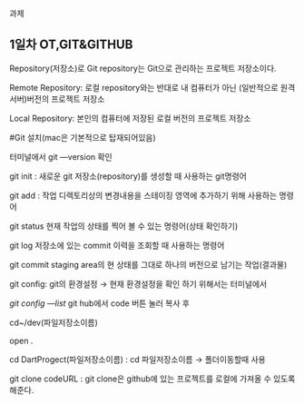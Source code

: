 과제
## 1일차 OT,GIT&GITHUB

Repository(저장소)로 Git repository는 Git으로 관리하는 프로젝트 저장소이다.

Remote Repository: 로컬 repository와는 반대로 내 컴퓨터가 아닌 (일반적으로 원격 서버)버전의  프로젝트 저장소

Local Repository: 본인의 컴퓨터에 저장된 로컬 버전의 프로젝트 저장소

#Git 설치(mac은 기본적으로 탑재되어있음)

터미널에서 git —version 확인

git init : 새로운 git 저장소(repository)를 생성할 때 사용하는  git명령어

git add : 작업 디렉토리상의 변경내용을 스테이징 영역에 추가하기 위해 사용하는 명령어

git status 현재 작업의 상태를 찍어 볼 수 있는 명령어(상태 확인하기)

git log 저장소에 있는 commit 이력을 조회할 때 사용하는 명령어

git commit staging area의 현 상태를 그대로 하나의 버전으로 남기는 작업(결과물)

git config: git의 환경설정 → 현재 환경설정을 확인 하기 위해서는 터미널에서

*git config —list*
git hub에서 code 버튼 눌러 복사 후

cd~/dev(파일저장소이름)

open .

cd DartProgect(파일저장소이름) : cd 파일저장소이름 → 폴더이동할때 사용

git clone codeURL : git clone은 github에 있는 프로젝트를 로컬에 가져올 수 있도록 해준다.
